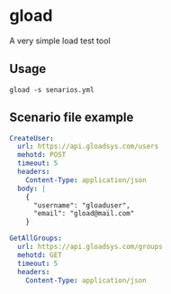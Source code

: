 # gload
A very simple load test tool

## Usage

```shell
gload -s senarios.yml
```

## Scenario file example

```yaml
CreateUser:
  url: https://api.gloadsys.com/users
  mehotd: POST
  timeout: 5
  headers:
    Content-Type: application/json
  body: |
    {
      "username": "gloaduser",
      "email": "gload@mail.com"
    }

GetAllGroups:
  url: https://api.gloadsys.com/groups
  mehotd: GET
  timeout: 5
  headers:
    Content-Type: application/json
```